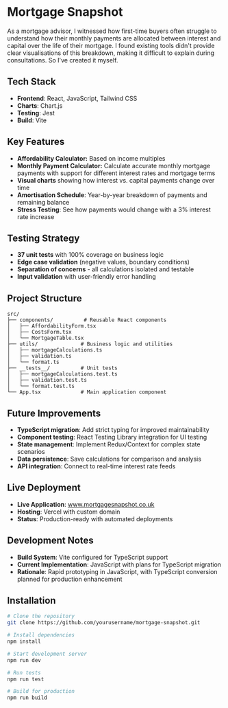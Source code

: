 # Mortgage Snapshot

As a mortgage advisor, I witnessed how first-time buyers often struggle to understand how their monthly payments are allocated between interest and capital over the life of their mortgage. I found existing tools didn't provide clear visualisations of this breakdown, making it difficult to explain during consultations. So I've created it myself.

## Tech Stack

- **Frontend**: React, JavaScript, Tailwind CSS 
- **Charts**: Chart.js 
- **Testing**: Jest 
- **Build**: Vite

## Key Features

- **Affordability Calculator:** Based on income multiples
- **Monthly Payment Calculator:** Calculate accurate monthly mortgage payments with support for different interest rates and mortgage terms
- **Visual charts** showing how interest vs. capital payments change over time 
- **Amortisation Schedule**: Year-by-year breakdown of payments and remaining balance
- **Stress Testing**: See how payments would change with a 3% interest rate increase

## Testing Strategy

- **37 unit tests** with 100% coverage on business logic
- **Edge case validation** (negative values, boundary conditions)
- **Separation of concerns** - all calculations isolated and testable
- **Input validation** with user-friendly error handling

## Project Structure

```
src/
├── components/          # Reusable React components
│   ├── AffordabilityForm.tsx
│   ├── CostsForm.tsx
│   └── MortgageTable.tsx
├── utils/              # Business logic and utilities
│   ├── mortgageCalculations.ts
│   ├── validation.ts
│   └── format.ts
├── __tests__/          # Unit tests
│   ├── mortgageCalculations.test.ts
│   ├── validation.test.ts
│   └── format.test.ts
└── App.tsx             # Main application component
```

## Future Improvements

- **TypeScript migration**: Add strict typing for improved maintainability
- **Component testing**: React Testing Library integration for UI testing
- **State management**: Implement Redux/Context for complex state scenarios
- **Data persistence**: Save calculations for comparison and analysis
- **API integration**: Connect to real-time interest rate feeds


## Live Deployment

- **Live Application**: www.mortgagesnapshot.co.uk
- **Hosting**: Vercel with custom domain
- **Status**: Production-ready with automated deployments

## Development Notes

- **Build System**: Vite configured for TypeScript support
- **Current Implementation**: JavaScript with plans for TypeScript migration
- **Rationale**: Rapid prototyping in JavaScript, with TypeScript conversion planned for production enhancement

## Installation

```bash
# Clone the repository
git clone https://github.com/yourusername/mortgage-snapshot.git

# Install dependencies
npm install

# Start development server
npm run dev

# Run tests
npm run test

# Build for production
npm run build
```
